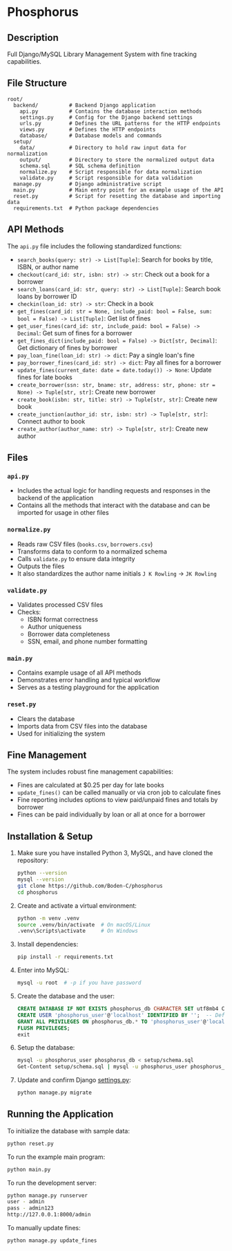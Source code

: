 # Phosphorus

## Description

Full Django/MySQL Library Management System with fine tracking capabilities.

## File Structure

```
root/
  backend/          # Backend Django application
    api.py          # Contains the database interaction methods
    settings.py     # Config for the Django backend settings
    urls.py         # Defines the URL patterns for the HTTP endpoints
    views.py        # Defines the HTTP endpoints
    database/       # Database models and commands
  setup/
    data/           # Directory to hold raw input data for normalization
    output/         # Directory to store the normalized output data
    schema.sql      # SQL schema definition
    normalize.py    # Script responsible for data normalization
    validate.py     # Script responsible for data validation
  manage.py         # Django administrative script
  main.py           # Main entry point for an example usage of the API
  reset.py          # Script for resetting the database and importing data
  requirements.txt  # Python package dependencies
```

## API Methods

The `api.py` file includes the following standardized functions:

- `search_books(query: str) -> List[Tuple]`: Search for books by title, ISBN, or author name
- `checkout(card_id: str, isbn: str) -> str`: Check out a book for a borrower
- `search_loans(card_id: str, query: str) -> List[Tuple]`: Search book loans by borrower ID
- `checkin(loan_id: str) -> str`: Check in a book
- `get_fines(card_id: str = None, include_paid: bool = False, sum: bool = False) -> List[Tuple]`: Get list of fines
- `get_user_fines(card_id: str, include_paid: bool = False) -> Decimal`: Get sum of fines for a borrower
- `get_fines_dict(include_paid: bool = False) -> Dict[str, Decimal]`: Get dictionary of fines by borrower
- `pay_loan_fine(loan_id: str) -> dict`: Pay a single loan's fine
- `pay_borrower_fines(card_id: str) -> dict`: Pay all fines for a borrower
- `update_fines(current_date: date = date.today()) -> None`: Update fines for late books
- `create_borrower(ssn: str, bname: str, address: str, phone: str = None) -> Tuple[str, str]`: Create new borrower
- `create_book(isbn: str, title: str) -> Tuple[str, str]`: Create new book
- `create_junction(author_id: str, isbn: str) -> Tuple[str, str]`: Connect author to book
- `create_author(author_name: str) -> Tuple[str, str]`: Create new author

## Files

### `api.py`

- Includes the actual logic for handling requests and responses in the backend of the application
- Contains all the methods that interact with the database and can be imported for usage in other files

### `normalize.py`

- Reads raw CSV files (`books.csv`, `borrowers.csv`)
- Transforms data to conform to a normalized schema
- Calls `validate.py` to ensure data integrity
- Outputs the files
- It also standardizes the author name initials `J K Rowling` -> `JK Rowling`

### `validate.py`

- Validates processed CSV files
- Checks:
  - ISBN format correctness
  - Author uniqueness
  - Borrower data completeness
  - SSN, email, and phone number formatting

### `main.py`

- Contains example usage of all API methods
- Demonstrates error handling and typical workflow
- Serves as a testing playground for the application

### `reset.py`

- Clears the database
- Imports data from CSV files into the database
- Used for initializing the system

## Fine Management

The system includes robust fine management capabilities:

- Fines are calculated at $0.25 per day for late books
- `update_fines()` can be called manually or via cron job to calculate fines
- Fine reporting includes options to view paid/unpaid fines and totals by borrower
- Fines can be paid individually by loan or all at once for a borrower

## Installation & Setup

1. Make sure you have installed Python 3, MySQL, and have cloned the repository:

   ```sh
   python --version
   mysql --version
   git clone https://github.com/Boden-C/phosphorus
   cd phosphorus
   ```
2. Create and activate a virtual environment:

   ```sh
   python -m venv .venv
   source .venv/bin/activate  # On macOS/Linux
   .venv\Scripts\activate     # On Windows
   ```
3. Install dependencies:

   ```sh
   pip install -r requirements.txt
   ```
4. Enter into MySQL:

   ```sh
   mysql -u root  # -p if you have password
   ```
5. Create the database and the user:

   ```sql
   CREATE DATABASE IF NOT EXISTS phosphorus_db CHARACTER SET utf8mb4 COLLATE utf8mb4_unicode_ci;
   CREATE USER 'phosphorus_user'@'localhost' IDENTIFIED BY '';  -- Default to empty password
   GRANT ALL PRIVILEGES ON phosphorus_db.* TO 'phosphorus_user'@'localhost';
   FLUSH PRIVILEGES;
   exit
   ```
6. Setup the database:

   ```sh
   mysql -u phosphorus_user phosphorus_db < setup/schema.sql
   Get-Content setup/schema.sql | mysql -u phosphorus_user phosphorus_db  # On Windows Powershell
   ```
7. Update and confirm Django [settings.py](./backend/settings.py):

   ```sh
   python manage.py migrate
   ```

## Running the Application

To initialize the database with sample data:

```sh
python reset.py
```

To run the example main program:

```sh
python main.py
```

To run the development server:

```sh
python manage.py runserver
user - admin
pass - admin123
http://127.0.0.1:8000/admin
```

To manually update fines:

```sh
python manage.py update_fines
```
